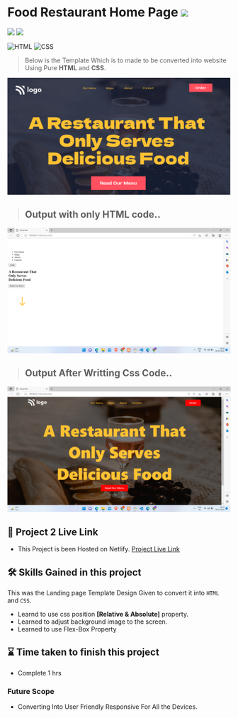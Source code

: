 # Food Restaurant Home Page ![](https://img.shields.io/badge/Live%20Class%20Project%20-02-green?style=for-the-badge&logo=appveyor)

![](https://img.shields.io/badge/iNeuron-LCO-brightgreen) ![](https://img.shields.io/static/v1?label=Hitesh-Choudhary&message=Full-Stack-Javascript-Course&color=red)

 
![HTML](https://img.shields.io/badge/-HTML-05122A?style=flat&logo=HTML5&color=green)
![CSS](https://img.shields.io/badge/-CSS-05122A?style=flat&logo=CSS3&color=red)


> Below is the Template Which is to made to be converted into website Using Pure **HTML** and **CSS**.

![Design](./thumbnail.png)

> ## Output with only HTML code..

![HTML](./assets/Screenshot-1.png)

> ## Output After Writting Css Code..


![Output](./assets/Screenshot-2.png)

##   


 ## 🚀 Project 2 Live Link 
 
- This Project is been Hosted on Netlify. [Project Live Link](https://live-class-project-2.netlify.app/)



## 🛠 Skills Gained in this project

  This was the Landing page Template Design Given to convert it into ``HTML`` and ``CSS``.
 - Learnd to use css position  **[Relative & Absolute]** property.
- Learned to adjust background image to the screen.
- Learned to use Flex-Box Property

 ## ⌛ Time taken to finish this project 

 - Complete 1 hrs

### Future Scope

- Converting Into User Friendly Responsive For All the Devices.
